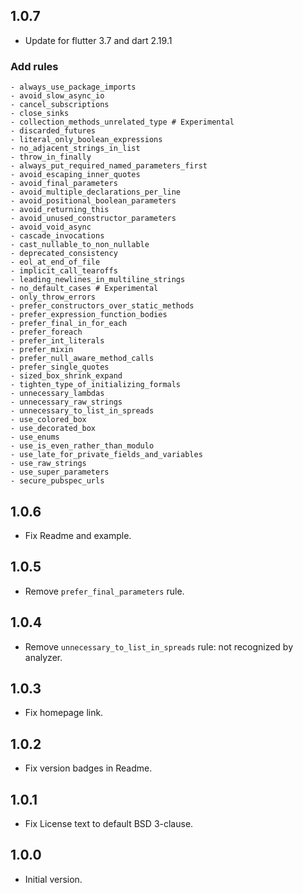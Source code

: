 

## 1.0.7

- Update for flutter 3.7 and dart 2.19.1

### Add rules

    - always_use_package_imports
    - avoid_slow_async_io
    - cancel_subscriptions
    - close_sinks
    - collection_methods_unrelated_type # Experimental
    - discarded_futures
    - literal_only_boolean_expressions
    - no_adjacent_strings_in_list
    - throw_in_finally
    - always_put_required_named_parameters_first
    - avoid_escaping_inner_quotes
    - avoid_final_parameters
    - avoid_multiple_declarations_per_line
    - avoid_positional_boolean_parameters
    - avoid_returning_this
    - avoid_unused_constructor_parameters
    - avoid_void_async
    - cascade_invocations
    - cast_nullable_to_non_nullable
    - deprecated_consistency
    - eol_at_end_of_file
    - implicit_call_tearoffs
    - leading_newlines_in_multiline_strings
    - no_default_cases # Experimental
    - only_throw_errors
    - prefer_constructors_over_static_methods
    - prefer_expression_function_bodies
    - prefer_final_in_for_each
    - prefer_foreach
    - prefer_int_literals
    - prefer_mixin
    - prefer_null_aware_method_calls
    - prefer_single_quotes
    - sized_box_shrink_expand
    - tighten_type_of_initializing_formals
    - unnecessary_lambdas
    - unnecessary_raw_strings
    - unnecessary_to_list_in_spreads
    - use_colored_box
    - use_decorated_box
    - use_enums
    - use_is_even_rather_than_modulo
    - use_late_for_private_fields_and_variables
    - use_raw_strings
    - use_super_parameters
    - secure_pubspec_urls

## 1.0.6

- Fix Readme and example.

## 1.0.5

- Remove `prefer_final_parameters` rule.

## 1.0.4

- Remove `unnecessary_to_list_in_spreads` rule: not recognized by analyzer.

## 1.0.3

- Fix homepage link.

## 1.0.2

- Fix version badges in Readme.

## 1.0.1

- Fix License text to default BSD 3-clause.

## 1.0.0

- Initial version.
